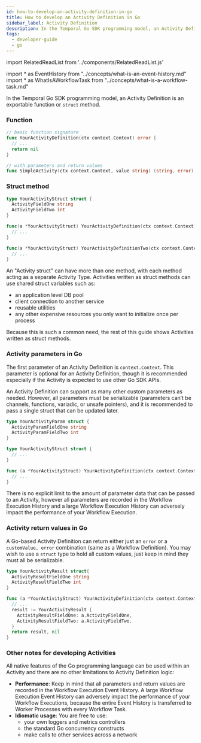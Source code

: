 ```yaml
---
id: how-to-develop-an-activity-definition-in-go
title: How to develop an Activity Definition in Go
sidebar_label: Activity Definition
description: In the Temporal Go SDK programming model, an Activity Definition is an exportable function or `stuct` method.
tags:
  - developer-guide
  - go
---
```


import RelatedReadList from '../components/RelatedReadList.js'

<!-- prettier-ignore -->
import * as EventHistory from "../concepts/what-is-an-event-history.md"
import * as WhatIsAWorkflowTask from "../concepts/what-is-a-workflow-task.md"

In the Temporal Go SDK programming model, an Activity Definition is an exportable function or `struct` method.

### Function

```go
// basic function signature
func YourActivityDefinition(ctx context.Context) error {
  // ...
  return nil
}

// with parameters and return values
func SimpleActivity(ctx context.Context, value string) (string, error)
```

### Struct method

```go
type YourActivityStruct struct {
  ActivityFieldOne string
  ActivityFieldTwo int
}

func(a *YourActivityStruct) YourActivityDefinition(ctx context.Context) error {
  // ...
}

func(a *YourActivityStruct) YourActivityDefinitionTwo(ctx context.Context) error {
  // ...
}
```

An "Activity struct" can have more than one method, with each method acting as a separate Activity Type.
Activities written as struct methods can use shared struct variables such as:

- an application level DB pool
- client connection to another service
- reusable utilities
- any other expensive resources you only want to initialize once per process

Because this is such a common need, the rest of this guide shows Activities written as struct methods.

<!--
<RelatedReadList
readlist={[
["What are Activities?", "/docs/concepts-new/introduction#workflow-definition", "e"],
]}
/>
-->

### Activity parameters in Go

The first parameter of an Activity Definition is `context.Context`.
This parameter is optional for an Activity Definition, though it is recommended especially if the Activity is expected to use other Go SDK APIs.

An Activity Definition can support as many other custom parameters as needed.
However, all parameters must be serializable (parameters can’t be channels, functions, variadic, or unsafe pointers), and it is recommended to pass a single struct that can be updated later.

```go
type YourActivityParam struct {
  ActivityParamFieldOne string
  ActivityParamFieldTwo int
}

type YourActivityStruct struct {
  // ...
}

func (a *YourActivityStruct) YourActivityDefinition(ctx context.Context, param YourActivityParam) error {
  // ...
}
```

There is no explicit limit to the amount of parameter data that can be passed to an Activity, however all parameters are recorded in the Workflow Execution History and a large Workflow Execution History can adversely impact the performance of your Workflow Execution.

<!--
<RelatedReadList
readlist={[
["What is a Workflow Execution History?","#","e"],
["When to care about the size of your Workflow Execution History","#","g"],
]}
/>
-->

### Activity return values in Go

A Go-based Activity Definition can return either just an `error` or a `customValue, error` combination (same as a Workflow Definition).
You may wish to use a `struct` type to hold all custom values, just keep in mind they must all be serializable.

```go
type YourActivityResult struct{
  ActivityResultFieldOne string
  ActivityResultFieldTwo int
}

func (a *YourActivityStruct) YourActivityDefinition(ctx context.Context, param YourActivityParam) (YourActivityResult, error) {
  // ...
  result := YourActivityResult {
    ActivityResultFieldOne: a.ActivityFieldOne,
    ActivityResultFieldTwo: a.ActivityFieldTwo,
  }
  return result, nil
}
```

<!--
<RelatedReadList
readlist={[
["When to return an error from an Activity","#","g"],
]}
/>
-->

### Other notes for developing Activities

All native features of the Go programming language can be used within an Activity and there are no other limitations to Activity Definition logic:

- **Performance**: Keep in mind that all parameters and return values are recorded in the <preview page={EventHistory}>Workflow Execution Event History</preview>.
  A large Workflow Execution Event History can adversely impact the performance of your Workflow Executions, because the entire Event History is transferred to Worker Processes with every <preview page={WhatIsAWorkflowTask}>Workflow Task</preview>.
- **Idiomatic usage**: You are free to use:
  - your own loggers and metrics controllers
  - the standard Go concurrency constructs
  - make calls to other services across a network

<!--
<RelatedReadList
readliststring="What are some Activity implementation design patterns?#?g"
/>
-->
